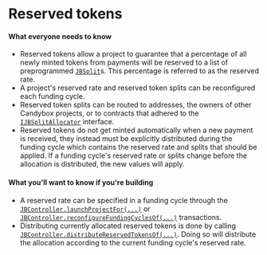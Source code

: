 # Reserved tokens

#### What everyone needs to know

* Reserved tokens allow a project to guarantee that a percentage of all newly minted tokens from payments will be reserved to a list of preprogrammed [`JBSplit`](../../specifications/data-structures/jbsplit.md)s. This percentage is referred to as the reserved rate.
* A project's reserved rate and reserved token splits can be reconfigured each funding cycle.
* Reserved token splits can be routed to addresses, the owners of other Candybox projects, or to contracts that adhered to the [`IJBSplitAllocator`](../../specifications/interfaces/ijbsplitallocator.md) interface.
* Reserved tokens do not get minted automatically when a new payment is received, they instead must be explicitly distributed during the funding cycle which contains the reserved rate and splits that should be applied. If a funding cycle's reserved rate or splits change before the allocation is distributed, the new values will apply.

#### What you'll want to know if you're building

* A reserved rate can be specified in a funding cycle through the [`JBController.launchProjectFor(...)`](../../specifications/contracts/or-controllers/jbcontroller/write/launchprojectfor.md) or [`JBController.reconfigureFundingCyclesOf(...)`](../../specifications/contracts/or-controllers/jbcontroller/write/reconfigurefundingcyclesof.md) transactions.
* Distributing currently allocated reserved tokens is done by calling [`JBController.distributeReservedTokensOf(...)`](../../specifications/contracts/or-controllers/jbcontroller/write/distributereservedtokensof.md). Doing so will distribute the allocation according to the current funding cycle's reserved rate.
